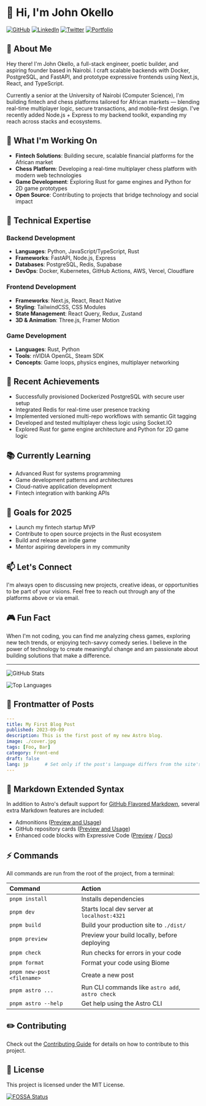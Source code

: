 # 👋 Hi, I'm John Okello

[![GitHub](https://img.shields.io/badge/GitHub-100000?style=for-the-badge&logo=github&logoColor=white)](https://github.com/John-hack321)
[![LinkedIn](https://img.shields.io/badge/LinkedIn-0077B5?style=for-the-badge&logo=linkedin&logoColor=white)](https://linkedin.com/in/yourprofile)
[![Twitter](https://img.shields.io/badge/Twitter-1DA1F2?style=for-the-badge&logo=twitter&logoColor=white)](https://twitter.com/yourhandle)
[![Portfolio](https://img.shields.io/badge/Portfolio-FF5722?style=for-the-badge&logo=about.me&logoColor=white)](https://yourportfolio.com)

## 💫 About Me

Hey there! I'm John Okello, a full-stack engineer, poetic builder, and aspiring founder based in Nairobi. I craft scalable backends with Docker, PostgreSQL, and FastAPI, and prototype expressive frontends using Next.js, React, and TypeScript.

Currently a senior at the University of Nairobi (Computer Science), I'm building fintech and chess platforms tailored for African markets — blending real-time multiplayer logic, secure transactions, and mobile-first design. I've recently added Node.js + Express to my backend toolkit, expanding my reach across stacks and ecosystems.

## 🚀 What I'm Working On

- **Fintech Solutions**: Building secure, scalable financial platforms for the African market
- **Chess Platform**: Developing a real-time multiplayer chess platform with modern web technologies
- **Game Development**: Exploring Rust for game engines and Python for 2D game prototypes
- **Open Source**: Contributing to projects that bridge technology and social impact

## 🔧 Technical Expertise

### Backend Development

- **Languages**: Python, JavaScript/TypeScript, Rust
- **Frameworks**: FastAPI, Node.js, Express
- **Databases**: PostgreSQL, Redis, Supabase
- **DevOps**: Docker, Kubernetes, GitHub Actions, AWS, Vercel, Cloudflare

### Frontend Development

- **Frameworks**: Next.js, React, React Native
- **Styling**: TailwindCSS, CSS Modules
- **State Management**: React Query, Redux, Zustand
- **3D & Animation**: Three.js, Framer Motion

### Game Development

- **Languages**: Rust, Python
- **Tools**: nVIDIA OpenGL, Steam SDK
- **Concepts**: Game loops, physics engines, multiplayer networking

## 🌟 Recent Achievements

- Successfully provisioned Dockerized PostgreSQL with secure user setup
- Integrated Redis for real-time user presence tracking
- Implemented versioned multi-repo workflows with semantic Git tagging
- Developed and tested multiplayer chess logic using Socket.IO
- Explored Rust for game engine architecture and Python for 2D game logic

## 📚 Currently Learning

- Advanced Rust for systems programming
- Game development patterns and architectures
- Cloud-native application development
- Fintech integration with banking APIs

## 🎯 Goals for 2025

- Launch my fintech startup MVP
- Contribute to open source projects in the Rust ecosystem
- Build and release an indie game
- Mentor aspiring developers in my community

## 📫 Let's Connect

I'm always open to discussing new projects, creative ideas, or opportunities to be part of your visions. Feel free to reach out through any of the platforms above or via email.

## 🎮 Fun Fact

When I'm not coding, you can find me analyzing chess games, exploring new tech trends, or enjoying tech-savvy comedy series. I believe in the power of technology to create meaningful change and am passionate about building solutions that make a difference.

---

![GitHub Stats](https://github-readme-stats.vercel.app/api?username=John-hack321&show_icons=true&theme=radical)

![Top Languages](https://github-readme-stats.vercel.app/api/top-langs/?username=John-hack321&layout=compact&theme=radical)

## 📝 Frontmatter of Posts

```yaml
---
title: My First Blog Post
published: 2023-09-09
description: This is the first post of my new Astro blog.
image: ./cover.jpg
tags: [Foo, Bar]
category: Front-end
draft: false
lang: jp      # Set only if the post's language differs from the site's language in `config.ts`
---
```

## 🧩 Markdown Extended Syntax

In addition to Astro's default support for [GitHub Flavored Markdown](https://github.github.com/gfm/), several extra Markdown features are included:

- Admonitions ([Preview and Usage](https://fuwari.vercel.app/posts/markdown-extended/#admonitions))
- GitHub repository cards ([Preview and Usage](https://fuwari.vercel.app/posts/markdown-extended/#github-repository-cards))
- Enhanced code blocks with Expressive Code ([Preview](https://fuwari.vercel.app/posts/expressive-code/) / [Docs](https://expressive-code.com/))

## ⚡ Commands

All commands are run from the root of the project, from a terminal:

| Command                    | Action                                              |
|:---------------------------|:----------------------------------------------------|
| `pnpm install`             | Installs dependencies                               |
| `pnpm dev`                 | Starts local dev server at `localhost:4321`         |
| `pnpm build`               | Build your production site to `./dist/`             |
| `pnpm preview`             | Preview your build locally, before deploying        |
| `pnpm check`               | Run checks for errors in your code                  |
| `pnpm format`              | Format your code using Biome                        |
| `pnpm new-post <filename>` | Create a new post                                   |
| `pnpm astro ...`           | Run CLI commands like `astro add`, `astro check`    |
| `pnpm astro --help`        | Get help using the Astro CLI                        |

## ✏️ Contributing

Check out the [Contributing Guide](https://github.com/saicaca/fuwari/blob/main/CONTRIBUTING.md) for details on how to contribute to this project.

## 📄 License

This project is licensed under the MIT License.

[![FOSSA Status](https://app.fossa.com/api/projects/git%2Bgithub.com%2Fsaicaca%2Ffuwari.svg?type=large&issueType=license)](https://app.fossa.com/projects/git%2Bgithub.com%2Fsaicaca%2Ffuwari?ref=badge_large&issueType=license)

